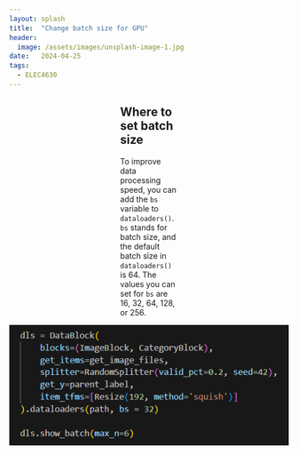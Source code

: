 ```yaml
---
layout: splash
title:  "Change batch size for GPU"
header:
  image: /assets/images/unsplash-image-1.jpg
date:   2024-04-25
tags: 
  - ELEC4630
---
```

<div style="margin: 10px 200px;">
  <p><strong><h2>Where to set batch size</h2></strong></p>
  <p>To improve data processing speed, you can add the <code>bs</code> variable to <code>dataloaders()</code>. <code>bs</code> stands for batch size, and the default batch size in <code>dataloaders()</code> is 64. The values you can set for <code>bs</code> are 16, 32, 64, 128, or 256.</p>
</div>

<p align="center">
  <img src="/assets/images/change-batch-size.png" alt="Image of Batch size changing">
</p>


